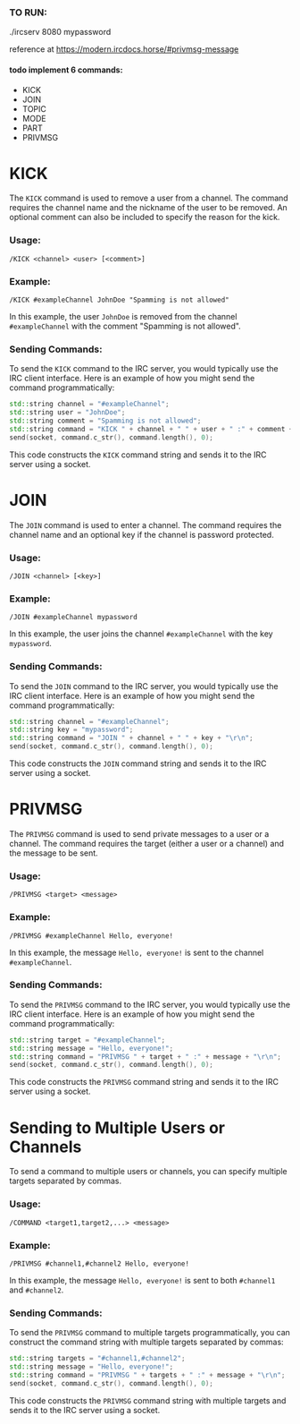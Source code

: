 ### TO RUN:
./ircserv 8080 mypassword



reference at https://modern.ircdocs.horse/#privmsg-message

#### todo implement 6 commands:
- KICK
- JOIN
- TOPIC
- MODE
- PART
- PRIVMSG

# KICK
The `KICK` command is used to remove a user from a channel. The command requires the channel name and the nickname of the user to be removed. An optional comment can also be included to specify the reason for the kick.

### Usage:
```
/KICK <channel> <user> [<comment>]
```

### Example:
```
/KICK #exampleChannel JohnDoe "Spamming is not allowed"
```

In this example, the user `JohnDoe` is removed from the channel `#exampleChannel` with the comment "Spamming is not allowed".

### Sending Commands:
To send the `KICK` command to the IRC server, you would typically use the IRC client interface. Here is an example of how you might send the command programmatically:

```cpp
std::string channel = "#exampleChannel";
std::string user = "JohnDoe";
std::string comment = "Spamming is not allowed";
std::string command = "KICK " + channel + " " + user + " :" + comment + "\r\n";
send(socket, command.c_str(), command.length(), 0);
```

This code constructs the `KICK` command string and sends it to the IRC server using a socket.



# JOIN
The `JOIN` command is used to enter a channel. The command requires the channel name and an optional key if the channel is password protected.

### Usage:
```
/JOIN <channel> [<key>]
```

### Example:
```
/JOIN #exampleChannel mypassword
```

In this example, the user joins the channel `#exampleChannel` with the key `mypassword`.

### Sending Commands:
To send the `JOIN` command to the IRC server, you would typically use the IRC client interface. Here is an example of how you might send the command programmatically:

```cpp
std::string channel = "#exampleChannel";
std::string key = "mypassword";
std::string command = "JOIN " + channel + " " + key + "\r\n";
send(socket, command.c_str(), command.length(), 0);
```

This code constructs the `JOIN` command string and sends it to the IRC server using a socket.


# PRIVMSG
The `PRIVMSG` command is used to send private messages to a user or a channel. The command requires the target (either a user or a channel) and the message to be sent.

### Usage:
```
/PRIVMSG <target> <message>
```

### Example:
```
/PRIVMSG #exampleChannel Hello, everyone!
```

In this example, the message `Hello, everyone!` is sent to the channel `#exampleChannel`.

### Sending Commands:
To send the `PRIVMSG` command to the IRC server, you would typically use the IRC client interface. Here is an example of how you might send the command programmatically:

```cpp
std::string target = "#exampleChannel";
std::string message = "Hello, everyone!";
std::string command = "PRIVMSG " + target + " :" + message + "\r\n";
send(socket, command.c_str(), command.length(), 0);
```

This code constructs the `PRIVMSG` command string and sends it to the IRC server using a socket.

# Sending to Multiple Users or Channels
To send a command to multiple users or channels, you can specify multiple targets separated by commas.

### Usage:
```
/COMMAND <target1,target2,...> <message>
```

### Example:
```
/PRIVMSG #channel1,#channel2 Hello, everyone!
```

In this example, the message `Hello, everyone!` is sent to both `#channel1` and `#channel2`.

### Sending Commands:
To send the `PRIVMSG` command to multiple targets programmatically, you can construct the command string with multiple targets separated by commas:

```cpp
std::string targets = "#channel1,#channel2";
std::string message = "Hello, everyone!";
std::string command = "PRIVMSG " + targets + " :" + message + "\r\n";
send(socket, command.c_str(), command.length(), 0);
```

This code constructs the `PRIVMSG` command string with multiple targets and sends it to the IRC server using a socket.


